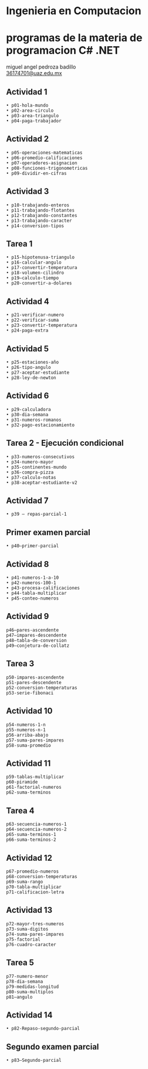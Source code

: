 # Ingenieria en Computacion
# programas de la materia de  programacion C# .NET

miguel angel pedroza badillo\
36174701@uaz.edu.mx

## Actividad 1
    • p01-hola-mundo
    • p02-area-circulo
    • p03-area-triangulo
    • p04-paga-trabajador
    
## Actividad 2
    • p05-operaciones-matematicas
    • p06-promedio-calificaciones
    • p07-operadores-asignacion
    • p08-funciones-trigonometricas
    • p09-dividir-en-cifras

## Actividad 3
    • p10-trabajando-enteros
    • p11-trabajando-flotantes
    • p12-trabajando-constantes
    • p13-trabajando-caracter
    • p14-conversion-tipos

## Tarea 1
    • p15-hipotenusa-triangulo
    • p16-calcular-angulo
    • p17-convertir-temperatura
    • p18-volumen-cilindro
    • p19–calculo-tiempo
    • p20-convertir-a-dolares

## Actividad 4
    • p21-verificar-numero
    • p22-verificar-suma
    • p23-convertir-temperatura
    • p24-paga-extra

## Actividad 5
    • p25-estaciones-año
    • p26-tipo-angulo
    • p27-aceptar-estudiante
    • p28-ley-de-newton

## Actividad 6
    • p29-calculadora
    • p30-dia-semana
    • p31-numeros-romanos
    • p32-pago-estacionamiento

## Tarea 2 - Ejecución condicional
    • p33-numeros-consecutivos
    • p34-numero-mayor
    • p35-continentes-mundo
    • p36-compra-pizza
    • p37-calculo-notas
    • p38-aceptar-estudiante-v2
    
## Actividad 7
    • p39 – repas-parcial-1

## Primer examen parcial
    • p40–primer-parcial

## Actividad 8
    • p41-numeros-1-a-10
    • p42-numeros-100-1
    • p43-procesa-calificaciones
    • p44-tabla-multiplicar
    • p45-conteo-numeros

## Actividad 9
    p46–pares-ascendente
    p47–impares-descendente
    p48–tabla-de-conversion
    p49–conjetura-de-collatz

## Tarea 3
    p50-impares-ascendente
    p51-pares-descendente
    p52-conversion-temperaturas
    p53-serie-fibonaci

## Actividad 10
    p54-numeros-1-n
    p55-numeros-n-1
    p56-arriba-abajo
    p57-suma-pares-impares
    p58-suma-promedio

## Actividad 11
    p59-tablas-multiplicar
    p60-piramide
    p61-factorial-numeros
    p62-suma-terminos

## Tarea 4
    p63-secuencia-numeros-1
    p64-secuencia-numeros-2
    p65-suma-terminos-1
    p66-suma-terminos-2

## Actividad 12
    p67-promedio-numeros
    p68-conversion-temperaturas
    p69-suma-rango
    p70-tabla-multiplicar
    p71-calificacion-letra

## Actividad 13
    p72-mayor-tres-numeros
    p73-suma-digitos
    p74-suma-pares-impares
    p75-factorial
    p76-cuadro-caracter 

## Tarea 5
    p77-numero-menor
    p78-dia-semana
    p79-medidas-longitud 
    p80-suma-multiplos
    p81–angulo 

## Actividad 14
    • p82-Repaso-segundo-parcial

## Segundo examen parcial
    • p83–Segundo-parcial